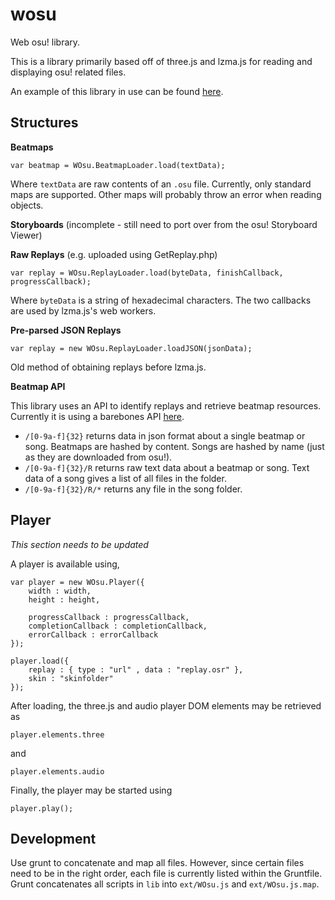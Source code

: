 wosu
====

Web osu! library.

This is a library primarily based off of three.js and lzma.js for reading and displaying osu! related files.

An example of this library in use can be found [here](http://sc-wu.com/p/wosu/).



Structures
----

**Beatmaps**

    var beatmap = WOsu.BeatmapLoader.load(textData);

Where `textData` are raw contents of an `.osu` file. Currently, only standard maps are supported. Other maps will probably throw an error when reading objects.


**Storyboards** (incomplete - still need to port over from the osu! Storyboard Viewer)


**Raw Replays** (e.g. uploaded using GetReplay.php)

    var replay = WOsu.ReplayLoader.load(byteData, finishCallback, progressCallback);

Where `byteData` is a string of hexadecimal characters. The two callbacks are used by lzma.js's web workers.


**Pre-parsed JSON Replays**

    var replay = new WOsu.ReplayLoader.loadJSON(jsonData);

Old method of obtaining replays before lzma.js.


**Beatmap API**

This library uses an API to identify replays and retrieve beatmap resources. Currently it is using a barebones API [here](https://github.com/ScottSWu/wosu-api).

- `/[0-9a-f]{32}` returns data in json format about a single beatmap or song. Beatmaps are hashed by content. Songs are hashed by name (just as they are downloaded from osu!).
- `/[0-9a-f]{32}/R` returns raw text data about a beatmap or song. Text data of a song gives a list of all files in the folder.
- `/[0-9a-f]{32}/R/*` returns any file in the song folder.


Player
----

*This section needs to be updated*

A player is available using,

    var player = new WOsu.Player({
        width : width,
        height : height,
        
        progressCallback : progressCallback,
        completionCallback : completionCallback,
        errorCallback : errorCallback
    });
    
    player.load({
        replay : { type : "url" , data : "replay.osr" },
        skin : "skinfolder"
    });

After loading, the three.js and audio player DOM elements may be retrieved as

    player.elements.three

and

    player.elements.audio

Finally, the player may be started using

    player.play();


Development
----

Use grunt to concatenate and map all files. However, since certain files need to be in the right order, each file is currently listed within the Gruntfile.
Grunt concatenates all scripts in `lib` into `ext/WOsu.js` and `ext/WOsu.js.map`.

